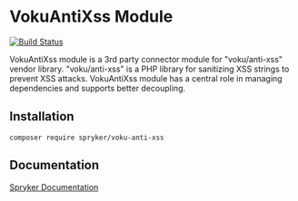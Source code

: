 # VokuAntiXss Module
[![Build Status](https://travis-ci.org/spryker/voku-anti-xss.svg)](https://travis-ci.org/spryker/voku-anti-xss)

VokuAntiXss module is a 3rd party connector module for "voku/anti-xss" vendor library.
"voku/anti-xss" is a PHP library for sanitizing XSS strings to prevent XSS attacks.
VokuAntiXss module has a central role in managing dependencies and supports better decoupling. 

## Installation

```
composer require spryker/voku-anti-xss
```

## Documentation

[Spryker Documentation](https://documentation.spryker.com/module_guide/overview.htm)
